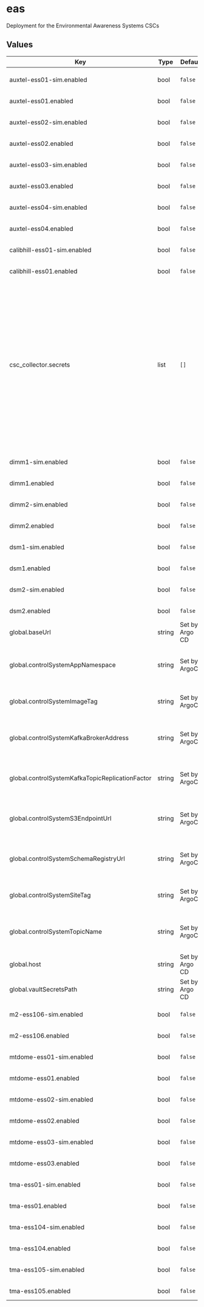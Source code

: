 # eas

Deployment for the Environmental Awareness Systems CSCs

## Values

| Key | Type | Default | Description |
|-----|------|---------|-------------|
| auxtel-ess01-sim.enabled | bool | `false` | Enable the ESS:201 simulator CSC |
| auxtel-ess01.enabled | bool | `false` | Enable the ESS:201 CSC |
| auxtel-ess02-sim.enabled | bool | `false` | Enable the ESS:202 simulator CSC |
| auxtel-ess02.enabled | bool | `false` | Enable the ESS:202 CSC |
| auxtel-ess03-sim.enabled | bool | `false` | Enable the ESS:203 simulator CSC |
| auxtel-ess03.enabled | bool | `false` | Enable the ESS:203 CSC |
| auxtel-ess04-sim.enabled | bool | `false` | Enable the ESS:204 simulator CSC |
| auxtel-ess04.enabled | bool | `false` | Enable the ESS:204 CSC |
| calibhill-ess01-sim.enabled | bool | `false` | Enable the ESS:301 simulator CSC |
| calibhill-ess01.enabled | bool | `false` | Enable the ESS:301 CSC |
| csc_collector.secrets | list | `[]` | This section holds secret specifications. Each object listed can have the following attributes defined: _name_ (The name used by pods to access the secret) _key_ (The key in the vault store where the secret resides) _type_ (OPTIONAL: The secret type. Defaults to Opaque.) |
| dimm1-sim.enabled | bool | `false` | Enable the DIMM:1 simulator CSC |
| dimm1.enabled | bool | `false` | Enable the DIMM:1 CSC |
| dimm2-sim.enabled | bool | `false` | Enable the DIMM:2 simulator CSC |
| dimm2.enabled | bool | `false` | Enable the DIMM:2 CSC |
| dsm1-sim.enabled | bool | `false` | Enable the DSM:1 simulator CSC |
| dsm1.enabled | bool | `false` | Enable the DSM:1 CSC |
| dsm2-sim.enabled | bool | `false` | Enable the DSM:2 simulator CSC |
| dsm2.enabled | bool | `false` | Enable the DSM:2 CSC |
| global.baseUrl | string | Set by Argo CD | Base URL for the environment |
| global.controlSystemAppNamespace | string | Set by ArgoCD | Application namespacce for the control system deployment |
| global.controlSystemImageTag | string | Set by ArgoCD | Image tag for the control system deployment |
| global.controlSystemKafkaBrokerAddress | string | Set by ArgoCD | Kafka broker address for the control system deployment |
| global.controlSystemKafkaTopicReplicationFactor | string | Set by ArgoCD | Kafka topic replication factor for control system topics |
| global.controlSystemS3EndpointUrl | string | Set by ArgoCD | S3 endpoint (LFA) for the control system deployment |
| global.controlSystemSchemaRegistryUrl | string | Set by ArgoCD | Schema registry URL for the control system deployment |
| global.controlSystemSiteTag | string | Set by ArgoCD | Site tag for the control system deployment |
| global.controlSystemTopicName | string | Set by ArgoCD | Topic name tag for the control system deployment |
| global.host | string | Set by Argo CD | Host name for ingress |
| global.vaultSecretsPath | string | Set by Argo CD | Base path for Vault secrets |
| m2-ess106-sim.enabled | bool | `false` | Enable the ESS:106 simulator CSC |
| m2-ess106.enabled | bool | `false` | Enable the ESS:106 CSC |
| mtdome-ess01-sim.enabled | bool | `false` | Enable the ESS:101 simulator CSC |
| mtdome-ess01.enabled | bool | `false` | Enable the ESS:101 CSC |
| mtdome-ess02-sim.enabled | bool | `false` | Enable the ESS:102 simulator CSC |
| mtdome-ess02.enabled | bool | `false` | Enable the ESS:102 CSC |
| mtdome-ess03-sim.enabled | bool | `false` | Enable the ESS:103 simulator CSC |
| mtdome-ess03.enabled | bool | `false` | Enable the ESS:103 CSC |
| tma-ess01-sim.enabled | bool | `false` | Enable the ESS:1 simulator CSC |
| tma-ess01.enabled | bool | `false` | Enable the ESS:1 CSC |
| tma-ess104-sim.enabled | bool | `false` | Enable the ESS:104 simulator CSC |
| tma-ess104.enabled | bool | `false` | Enable the ESS:104 CSC |
| tma-ess105-sim.enabled | bool | `false` | Enable the ESS:105 simulator CSC |
| tma-ess105.enabled | bool | `false` | Enable the ESS:105 CSC |
